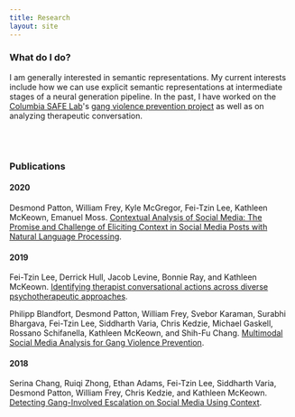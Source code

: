 ```yaml
---
title: Research
layout: site
---
```


### What do I do?

I am generally interested in semantic representations. My current interests include how we can use explicit semantic representations at intermediate stages of a neural generation pipeline. In the past, I have worked on the [Columbia SAFE Lab](https://safelab.socialwork.columbia.edu)'s [gang violence prevention project](https://safelab.socialwork.columbia.edu/research-projects/natural-language-processing-tools-gang-violence-prevention) as well as on analyzing therapeutic conversation.

<br/><br/>

### Publications

#### 2020

Desmond Patton, William Frey, Kyle McGregor, Fei-Tzin Lee, Kathleen McKeown, Emanuel Moss. [Contextual Analysis of Social Media: The Promise and Challenge of Eliciting Context in Social Media Posts with Natural Language Processing](https://dl.acm.org/doi/abs/10.1145/3375627.3375841).

#### 2019

Fei-Tzin Lee, Derrick Hull, Jacob Levine, Bonnie Ray, and Kathleen McKeown. [Identifying therapist conversational actions across diverse psychotherapeutic approaches](https://aclweb.org/anthology/papers/W/W19/W19-3002/).

Philipp Blandfort, Desmond Patton, William Frey, Svebor Karaman, Surabhi Bhargava, Fei-Tzin Lee, Siddharth Varia, Chris Kedzie, Michael Gaskell, Rossano Schifanella, Kathleen McKeown, and Shih-Fu Chang. [Multimodal Social Media Analysis for Gang Violence Prevention](https://www.aaai.org/ojs/index.php/ICWSM/article/view/3214/3082).

#### 2018

Serina Chang, Ruiqi Zhong, Ethan Adams, Fei-Tzin Lee, Siddharth Varia, Desmond Patton, William Frey, Chris Kedzie, and Kathleen McKeown. [Detecting Gang-Involved Escalation on Social Media Using Context](https://www.aclweb.org/anthology/D18-1005/).